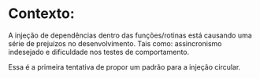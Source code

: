 # Contexto:

A injeção de dependências dentro das funções/rotinas está causando uma série de prejuízos no desenvolvimento. Tais como: 
assincronismo indesejado e dificuldade nos testes de comportamento.

Essa é a primeira tentativa de propor um padrão para a injeção circular.

